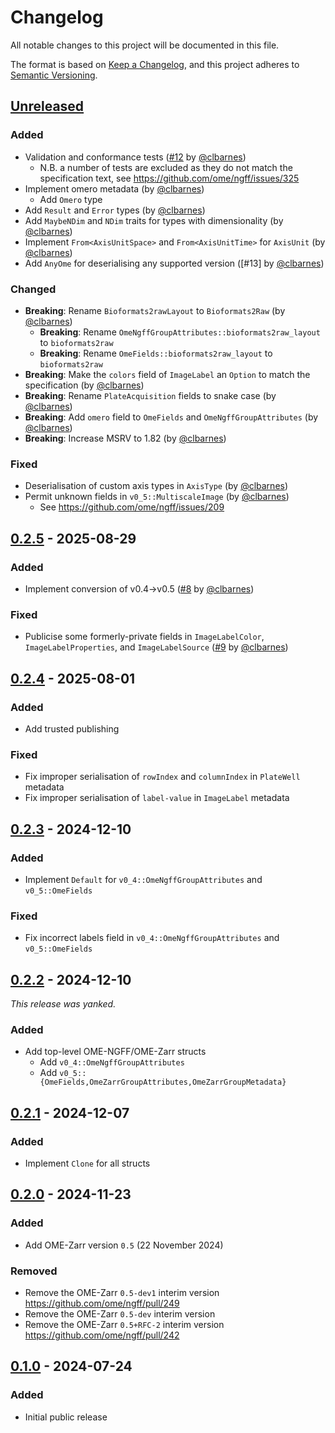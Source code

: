 # Changelog

All notable changes to this project will be documented in this file.

The format is based on [Keep a Changelog](https://keepachangelog.com/en/1.0.0/),
and this project adheres to [Semantic Versioning](https://semver.org/spec/v2.0.0.html).

## [Unreleased]

### Added

- Validation and conformance tests ([#12] by [@clbarnes])
  - N.B. a number of tests are excluded as they do not match the specification text, see <https://github.com/ome/ngff/issues/325>
- Implement omero metadata (by [@clbarnes])
  - Add `Omero` type
- Add `Result` and `Error` types (by [@clbarnes])
- Add `MaybeNDim` and `NDim` traits for types with dimensionality (by [@clbarnes])
- Implement `From<AxisUnitSpace>` and `From<AxisUnitTime>` for `AxisUnit` (by [@clbarnes])
- Add `AnyOme` for deserialising any supported version ([#13] by [@clbarnes])

### Changed

- **Breaking**: Rename `Bioformats2rawLayout` to `Bioformats2Raw` (by [@clbarnes])
  - **Breaking**: Rename `OmeNgffGroupAttributes::bioformats2raw_layout` to `bioformats2raw`
  - **Breaking**: Rename `OmeFields::bioformats2raw_layout` to `bioformats2raw`
- **Breaking**: Make the `colors` field of `ImageLabel` an `Option` to match the specification (by [@clbarnes])
- **Breaking**: Rename `PlateAcquisition` fields to snake case (by [@clbarnes])
- **Breaking**: Add `omero` field to `OmeFields` and `OmeNgffGroupAttributes` (by [@clbarnes])
- **Breaking**: Increase MSRV to 1.82 (by [@clbarnes])

### Fixed

- Deserialisation of custom axis types in `AxisType` (by [@clbarnes])
- Permit unknown fields in `v0_5::MultiscaleImage` (by [@clbarnes])
  - See https://github.com/ome/ngff/issues/209

[#12]: https://github.com/zarrs/ome_zarr_metadata/pull/12

## [0.2.5] - 2025-08-29

### Added

- Implement conversion of v0.4->v0.5 ([#8] by [@clbarnes])

### Fixed

- Publicise some formerly-private fields in `ImageLabelColor`, `ImageLabelProperties`, and `ImageLabelSource` ([#9] by [@clbarnes])

[#8]: https://github.com/zarrs/ome_zarr_metadata/pull/8
[#9]: https://github.com/zarrs/ome_zarr_metadata/pull/9

## [0.2.4] - 2025-08-01

### Added

- Add trusted publishing

### Fixed

- Fix improper serialisation of `rowIndex` and `columnIndex` in `PlateWell` metadata
- Fix improper serialisation of `label-value` in `ImageLabel` metadata

## [0.2.3] - 2024-12-10

### Added

- Implement `Default` for `v0_4::OmeNgffGroupAttributes` and `v0_5::OmeFields`

### Fixed

- Fix incorrect labels field in `v0_4::OmeNgffGroupAttributes` and `v0_5::OmeFields`

## [0.2.2] - 2024-12-10

*This release was yanked.*

### Added

- Add top-level OME-NGFF/OME-Zarr structs
  - Add `v0_4::OmeNgffGroupAttributes`
  - Add `v0_5::{OmeFields,OmeZarrGroupAttributes,OmeZarrGroupMetadata}`

## [0.2.1] - 2024-12-07

### Added

- Implement `Clone` for all structs

## [0.2.0] - 2024-11-23

### Added

- Add OME-Zarr version `0.5` (22 November 2024)

### Removed

- Remove the OME-Zarr `0.5-dev1` interim version https://github.com/ome/ngff/pull/249
- Remove the OME-Zarr `0.5-dev` interim version
- Remove the OME-Zarr `0.5+RFC-2` interim version https://github.com/ome/ngff/pull/242

## [0.1.0] - 2024-07-24

### Added

- Initial public release

[unreleased]: https://github.com/zarrs/ome_zarr_metadata/compare/v0.2.5...HEAD
[0.2.5]: https://github.com/zarrs/ome_zarr_metadata/releases/tag/v0.2.5
[0.2.4]: https://github.com/zarrs/ome_zarr_metadata/releases/tag/v0.2.4
[0.2.3]: https://github.com/zarrs/ome_zarr_metadata/releases/tag/v0.2.3
[0.2.2]: https://github.com/zarrs/ome_zarr_metadata/releases/tag/v0.2.2
[0.2.1]: https://github.com/zarrs/ome_zarr_metadata/releases/tag/v0.2.1
[0.2.0]: https://github.com/zarrs/ome_zarr_metadata/releases/tag/v0.2.0
[0.1.0]: https://github.com/zarrs/ome_zarr_metadata/releases/tag/v0.1.0

[@clbarnes]: https://github.com/clbarnes
